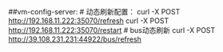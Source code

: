 ##vm-config-server:
	# 动态刷新配置：
    curl -X POST  http://192.168.11.222:35070/refresh
    curl -X POST http://192.168.11.222:35070/restart
    # bus动态刷新
    curl -X POST http://39.108.231.231:44922/bus/refresh